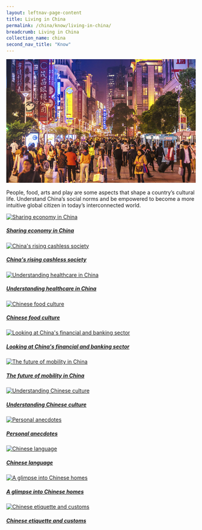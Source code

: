 ```yaml
---
layout: leftnav-page-content
title: Living in China
permalink: /china/know/living-in-china/
breadcrumb: Living in China
collection_name: china
second_nav_title: "Know"
---
```


![banner-china-living-in-china](\images\china-living\Living-in-China-new.jpg)

People, food, arts and play are some aspects that shape a country’s cultural life. Understand China’s social norms and be empowered to become a more intuitive global citizen in today’s interconnected world.

<div>
	<div class="row is-multiline">
		<div class="col is-half-tablet padding--bottom--lg">
			<a href="/china/know/living-in-china/sharing-economy-in-china/" class="project-link">
				<img src="/images/china-living/sharing-economy-in-china-small.jpg" alt="Sharing economy in China" class="project-image">
			<div class="project-card">
				<div class="project-title margin--bottom--xs">
					<h5><b>Sharing economy in China</b></h5>
				</div>
			</div>
			</a>
		</div>
		<div class="col is-half-tablet padding--bottom--lg">
			<a href="/china/know/living-in-china/rising-cashless-society/" class="project-link">
				<img src="/images/china-living/china-rising-cashless-society-small.jpg" alt="China's rising cashless society" class="project-image">
			<div class="project-card">
				<div class="project-title margin--bottom--xs">
					<h5><b>China's rising cashless society</b></h5>
				</div>
			</div>
			</a>
		</div>
	</div>
</div>

<p><p>

<div>
	<div class="row is-multiline">
		<div class="col is-half-tablet padding--bottom--lg">
			<a href="/china/know/living-in-china/understanding-healthcare/" class="project-link">
				<img src="/images/china-living/understanding-healthcare-small.jpg" alt="Understanding healthcare in China" class="project-image">
			<div class="project-card">
				<div class="project-title margin--bottom--xs">
					<h5><b>Understanding healthcare in China</b></h5>
				</div>
			</div>
			</a>
		</div>
		<div class="col is-half-tablet padding--bottom--lg">
			<a href="/china/know/living-in-china/food-culture/" class="project-link">
				<img src="/images/china-living/food-culture-small.jpg" alt="Chinese food culture" class="project-image">
			<div class="project-card">
				<div class="project-title margin--bottom--xs">
					<h5><b>Chinese food culture</b></h5>
				</div>
			</div>
			</a>
		</div>
	</div>
</div>

<p><p>

<div>
	<div class="row is-multiline">
		<div class="col is-half-tablet padding--bottom--lg">
			<a href="/china/know/living-in-china/financial-and-banking-sector/" class="project-link">
				<img src="/images/china-living/financial-and-banking-sector-small.jpg" alt="Looking at China's financial and banking sector" class="project-image">
			<div class="project-card">
				<div class="project-title margin--bottom--xs">
					<h5><b>Looking at China's financial and banking sector</b></h5>
				</div>
			</div>
			</a>
		</div>
		<div class="col is-half-tablet padding--bottom--lg">
			<a href="/china/know/living-in-china/future-of-mobility/" class="project-link">
				<img src="/images/china-living/future-of-mobility-small.jpg" alt="The future of mobility in China" class="project-image">
			<div class="project-card">
				<div class="project-title margin--bottom--xs">
					<h5><b>The future of mobility in China</b></h5>
				</div>
			</div>
			</a>
		</div>
	</div>
</div>

<p><p>

<div>
	<div class="row is-multiline">
		<div class="col is-half-tablet padding--bottom--lg">
			<a href="/china/know/living-in-china/understanding-chinese-culture/" class="project-link">
				<img src="/images/china-living/understanding-chinese-culture-small.jpg" alt="Understanding Chinese culture" class="project-image">
			<div class="project-card">
				<div class="project-title margin--bottom--xs">
					<h5><b>Understanding Chinese culture</b></h5>
				</div>
			</div>
			</a>
		</div>
		<div class="col is-half-tablet padding--bottom--lg">
			<a href="/china/know/living-in-china/personal-anecdotes/" class="project-link">
				<img src="/images/china-living/personal-anecdotes-small.jpg" alt="Personal anecdotes" class="project-image">
			<div class="project-card">
				<div class="project-title margin--bottom--xs">
					<h5><b>Personal anecdotes</b></h5>
				</div>
			</div>
			</a>
		</div>
	</div>
</div>

<p><p>

<div>
	<div class="row is-multiline">
		<div class="col is-half-tablet padding--bottom--lg">
			<a href="/china/know/living-in-china/chinese-language/" class="project-link">
				<img src="/images/china-living/chinese-language-small.jpg" alt="Chinese language" class="project-image">
			<div class="project-card">
				<div class="project-title margin--bottom--xs">
					<h5><b>Chinese language</b></h5>
				</div>
			</div>
			</a>
		</div>
		<div class="col is-half-tablet padding--bottom--lg">
			<a href="/china/know/living-in-china/glimpse-chinese-homes/" class="project-link">
				<img src="/images/china-living/chinese-homes-small.jpg" alt="A glimpse into Chinese homes" class="project-image">
			<div class="project-card">
				<div class="project-title margin--bottom--xs">
					<h5><b>A glimpse into Chinese homes</b></h5>
				</div>
			</div>
			</a>
		</div>
	</div>
</div>

<p><p>

<div>
	<div class="row is-multiline">
		<div class="col is-half-tablet padding--bottom--lg">
			<a href="/china/know/living-in-china/etiquette-customs/" class="project-link">
				<img src="/images/china-living/etiquette-customs-small.jpg" alt="Chinese etiquette and customs" class="project-image">
			<div class="project-card">
				<div class="project-title margin--bottom--xs">
					<h5><b>Chinese etiquette and customs</b></h5>
				</div>
			</div>
			</a>
		</div>
	</div>
</div>